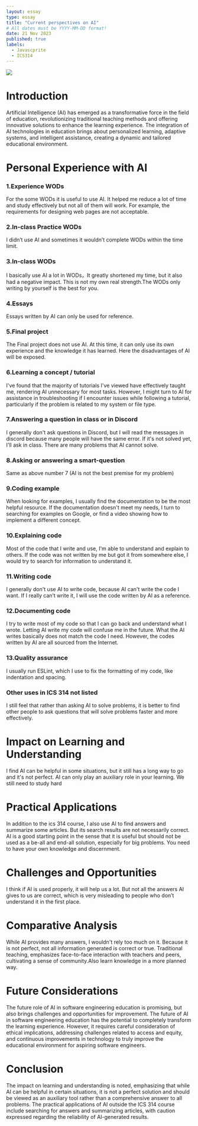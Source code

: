 ```yaml
---
layout: essay
type: essay
title: "Current perspectives on AI"
# All dates must be YYYY-MM-DD format!
date: 21 Nov 2023
published: true
labels:
  - Javascprite
  - ICS314
---
```

<img src="https://itchronicles.com/wp-content/uploads/2020/11/where-is-ai-used.jpg">
<h1>Introduction</h1>
Artificial Intelligence (AI) has emerged as a transformative force in the field of education, revolutionizing traditional teaching methods and offering innovative solutions to enhance the learning experience.
The integration of AI technologies in education brings about personalized learning, adaptive systems, and intelligent assistance, creating a dynamic and tailored educational environment. 

<h1>Personal Experience with AI</h1>
<h3>1.Experience WODs</h3>

For the some WODs it is useful to use AI. It helped me reduce a lot of time and study effectively but not all of them will work. For example, the requirements for designing web pages are not acceptable.

<h3>2.In-class Practice WODs</h3>

I didn’t use AI and sometimes it wouldn’t complete WODs within the time limit.

<h3>3.In-class WODs</h3>

I basically use AI a lot in WODs，It greatly shortened my time, but it also had a negative impact. This is not my own real strength.The WODs only writing by yourself is the best for you.

<h3>4.Essays</h3>

Essays written by AI can only be used for reference.

<h3>5.Final project</h3>

The Final project does not use AI. At this time, it can only use its own experience and the knowledge it has learned. Here the disadvantages of AI will be exposed.

<h3>6.Learning a concept / tutorial</h3>

I've found that the majority of tutorials I've viewed have effectively taught me, rendering AI unnecessary for most tasks. However, I might turn to AI for assistance in troubleshooting if I encounter issues while following a tutorial, particularly if the problem is related to my system or file type.

<h3>7.Answering a question in class or in Discord</h3>

I generally don't ask questions in Discord, but I will read the messages in discord because many people will have the same error. If it's not solved yet, I'll ask in class. There are many problems that AI cannot solve.

<h3>8.Asking or answering a smart-question</h3>

Same as above number 7 (AI is not the best premise for my problem)

<h3>9.Coding example</h3>

When looking for examples, I usually find the documentation to be the most helpful resource. If the documentation doesn't meet my needs, I turn to searching for examples on Google, or find a video showing how to implement a different concept.

<h3>10.Explaining code</h3>

Most of the code that I write and use, I'm able to understand and explain to others. If the code was not written by me but got it from somewhere else, I would try to search for information to understand it.

<h3>11.Writing code</h3>

I generally don't use AI to write code, because AI can't write the code I want. If I really can’t write it, I will use the code written by AI as a reference.

<h3>12.Documenting code</h3>

I try to write most of my code so that I can go back and understand what I wrote. Letting AI write my code will confuse me in the future. What the AI writes basically does not match the code I need. However, the codes written by AI are all sourced from the Internet.

<h3>13.Quality assurance</h3>

I usually run ESLint, which I use to fix the formatting of my code, like indentation and spacing.

<h3>Other uses in ICS 314 not listed</h3>

I still feel that rather than asking AI to solve problems, it is better to find other people to ask questions that will solve problems faster and more effectively.

<h1>Impact on Learning and Understanding</h1>

I find AI can be helpful in some situations, but it still has a long way to go and it's not perfect. AI can only play an auxiliary role in your learning. We still need to study hard

<h1>Practical Applications</h1>

In addition to the ics 314 course, I also use AI to find answers and summarize some articles. But its search results are not necessarily correct. AI is a good starting point in the sense that it is useful but should not be used as a be-all and end-all solution, especially for big problems. You need to have your own knowledge and discernment.

<h1>Challenges and Opportunities</h1>

I think if AI is used properly, it will help us a lot. But not all the answers AI gives to us are correct, which is very misleading to people who don’t understand it in the first place.

<h1>Comparative Analysis</h1>

While AI provides many answers, I wouldn't rely too much on it. Because it is not perfect, not all information generated is correct or true. Traditional teaching, emphasizes face-to-face interaction with teachers and peers, cultivating a sense of community.Also learn knowledge in a more planned way.

<h1>Future Considerations</h1>

The future role of AI in software engineering education is promising, but also brings challenges and opportunities for improvement. The future of AI in software engineering education has the potential to completely transform the learning experience. However, it requires careful consideration of ethical implications, addressing challenges related to access and equity, and continuous improvements in technology to truly improve the educational environment for aspiring software engineers.

<h1>Conclusion</h1>

The impact on learning and understanding is noted, emphasizing that while AI can be helpful in certain situations, it is not a perfect solution and should be viewed as an auxiliary tool rather than a comprehensive answer to all problems. The practical applications of AI outside the ICS 314 course include searching for answers and summarizing articles, with caution expressed regarding the reliability of AI-generated results.
